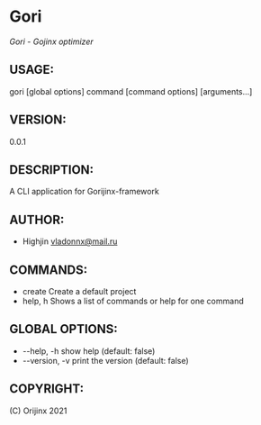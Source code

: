 # Gori
_Gori - Gojinx optimizer_
## USAGE:
gori [global options] command [command options] [arguments...]

## VERSION:
0.0.1

## DESCRIPTION:
A CLI application for Gorijinx-framework

## AUTHOR:
- Highjin <vladonnx@mail.ru>

## COMMANDS:
- create   Create a default project
- help, h  Shows a list of commands or help for one command

## GLOBAL OPTIONS:
- --help, -h     show help (default: false)
- --version, -v  print the version (default: false)

## COPYRIGHT:
(C) Orijinx 2021
